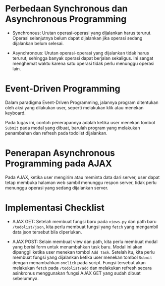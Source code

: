 # Perbedaan Synchronous dan Asynchronous Programming

- Synchronous: Urutan operasi-operasi yang dijalankan harus terurut. Operasi selanjutnya belum dapat dijalankan jika operasi sedang dijalankan belum selesai.

- Asynchronous: Urutan operasi-operasi yang dijalankan tidak harus terurut, sehingga banyak operasi dapat berjalan sekaligus. Ini sangat menghemat waktu karena satu operasi tidak perlu menunggu operasi lain.

# Event-Driven Programming

Dalam paradigma Event-Driven Programming, jalannya program ditentukan oleh aksi yang dilakukan user, seperti melakukan klik atau menekan keyboard.

Pada tugas ini, contoh penerapannya adalah ketika user menekan tombol `Submit` pada modal yang dibuat, barulah program yang melakukan penambahan dan refresh pada todolist dijalankan.

# Penerapan Asynchronous Programming pada AJAX

Pada AJAX, ketika user mengirim atau meminta data dari server, user dapat tetap membuka halaman web sambil menunggu respon server, tidak perlu menunggu operasi yang sedang dijalankan server.

# Implementasi Checklist

- AJAX GET: Setelah membuat fungsi baru pada `views.py` dan path baru `/todolist/json`, kita perlu membuat fungsi yang `fetch` yang mengambil data json tersebut bila diperlukan.

- AJAX POST: Selain membuat view dan path, kita perlu membuat modal yang berisi form untuk menambahkan task baru. Modal ini akan dipanggil ketika user menekan tombol `Add Task`. Setelah itu, kita perlu membuat fungsi yang dijalankan ketika user menekan tombol `Submit` dengan menambahkan `onclick` pada script. Fungsi tersebut akan melakukan `fetch` pada `/todolist/add` dan melakukan refresh secara asinkronus menggunakan fungsi AJAX GET yang sudah dibuat sebelumnya.
